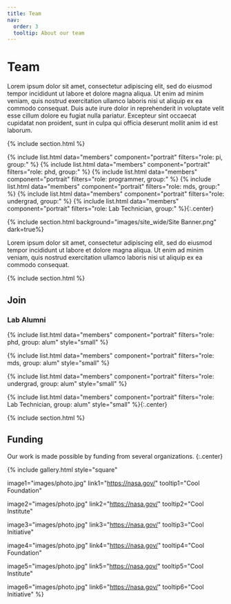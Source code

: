 ```yaml
---
title: Team
nav:
  order: 3
  tooltip: About our team
---
```


# <i class="fas fa-users"></i>Team

Lorem ipsum dolor sit amet, consectetur adipiscing elit, sed do eiusmod tempor incididunt ut labore et dolore magna aliqua.
Ut enim ad minim veniam, quis nostrud exercitation ullamco laboris nisi ut aliquip ex ea commodo consequat.
Duis aute irure dolor in reprehenderit in voluptate velit esse cillum dolore eu fugiat nulla pariatur.
Excepteur sint occaecat cupidatat non proident, sunt in culpa qui officia deserunt mollit anim id est laborum.

{% include section.html %}

{%
  include list.html
  data="members"
  component="portrait"
  filters="role: pi, group:"
%}
{%
  include list.html
  data="members"
  component="portrait"
  filters="role: phd, group:"
%}
{%
  include list.html
  data="members"
  component="portrait"
  filters="role: programmer, group:"
%}
{%
  include list.html
  data="members"
  component="portrait"
  filters="role: mds, group:"
%}
{%
  include list.html
  data="members"
  component="portrait"
  filters="role: undergrad, group:"
%}
{%
  include list.html
  data="members"
  component="portrait"
  filters="role: Lab Technician, group:"
%}{:.center}


{% include section.html background="images/site_wide/Site Banner.png" dark=true%}

Lorem ipsum dolor sit amet, consectetur adipiscing elit, sed do eiusmod tempor incididunt ut labore et dolore magna aliqua.
Ut enim ad minim veniam, quis nostrud exercitation ullamco laboris nisi ut aliquip ex ea commodo consequat.

{% include section.html %}

## Join

### Lab Alumni

{%
  include list.html
  data="members"
  component="portrait"
  filters="role: phd, group: alum"
  style="small"
%}

{%
  include list.html
  data="members"
  component="portrait"
  filters="role: mds, group: alum"
  style="small"
%}

{%
  include list.html
  data="members"
  component="portrait"
  filters="role: undergrad, group: alum"
  style="small"
%}

{%
  include list.html
  data="members"
  component="portrait"
  filters="role: Lab Technician, group: alum"
  style="small"
%}{:.center}

{% include section.html %}

## Funding

Our work is made possible by funding from several organizations.
{:.center}

{%
  include gallery.html
  style="square"

  image1="images/photo.jpg"
  link1="https://nasa.gov/"
  tooltip1="Cool Foundation"

  image2="images/photo.jpg"
  link2="https://nasa.gov/"
  tooltip2="Cool Institute"

  image3="images/photo.jpg"
  link3="https://nasa.gov/"
  tooltip3="Cool Initiative"

  image4="images/photo.jpg"
  link4="https://nasa.gov/"
  tooltip4="Cool Foundation"

  image5="images/photo.jpg"
  link5="https://nasa.gov/"
  tooltip5="Cool Institute"

  image6="images/photo.jpg"
  link6="https://nasa.gov/"
  tooltip6="Cool Initiative"
%}
